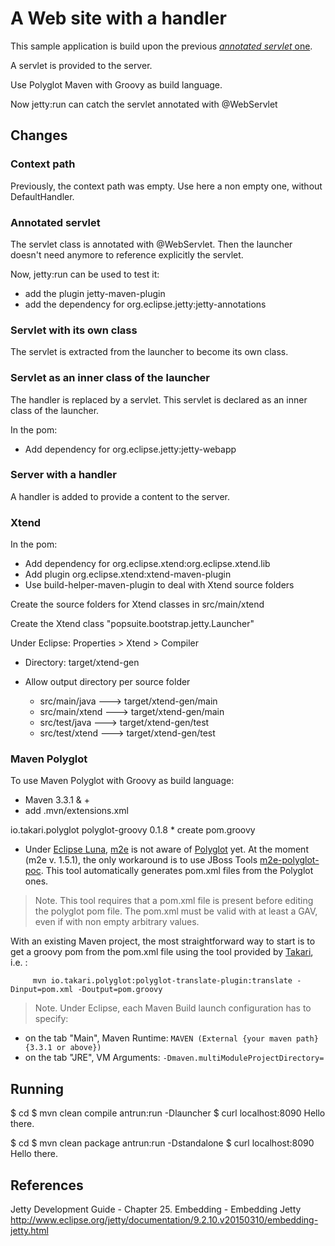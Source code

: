 A Web site with a handler
===============

This sample application is build upon the previous [*annotated servlet* one](../annotated-servlet).

A servlet is provided to the server.

Use Polyglot Maven with Groovy as build language.

Now jetty:run can catch the servlet annotated with @WebServlet

Changes
-----

### Context path ###

Previously, the context path was empty. Use here a non empty one, without DefaultHandler.

### Annotated servlet ###

The servlet class is annotated with @WebServlet. Then the launcher doesn't need anymore to reference explicitly the servlet.

Now, jetty:run can be used to test it:
- add the plugin jetty-maven-plugin
- add the dependency for org.eclipse.jetty:jetty-annotations

### Servlet with its own class ###

The servlet is extracted from the launcher to become its own class.

### Servlet as an inner class of the launcher ###

The handler is replaced by a servlet. This servlet is declared as an inner class of the launcher.

In the pom:

* Add dependency for org.eclipse.jetty:jetty-webapp

### Server with a handler ###

A handler is added to provide a content to the server.

### Xtend ###

In the pom:

* Add dependency for org.eclipse.xtend:org.eclipse.xtend.lib
* Add plugin org.eclipse.xtend:xtend-maven-plugin
* Use build-helper-maven-plugin to deal with Xtend source folders

Create the source folders for Xtend classes in src/main/xtend

Create the Xtend class "popsuite.bootstrap.jetty.Launcher"

Under Eclipse:
   Properties > Xtend > Compiler 
   
   - Directory: target/xtend-gen
   - Allow output directory per source folder
   
     - src/main/java  ---> target/xtend-gen/main
     - src/main/xtend ---> target/xtend-gen/main
     - src/test/java  ---> target/xtend-gen/test
     - src/test/xtend ---> target/xtend-gen/test

### Maven Polyglot ###

To use Maven Polyglot with Groovy as build language:

* Maven 3.3.1 & +
* add .mvn/extensions.xml
<?xml version="1.0" encoding="UTF-8"?>
<extensions>
    <extension>
        <groupId>io.takari.polyglot</groupId>
        <artifactId>polyglot-groovy</artifactId>
        <version>0.1.8</version>
    </extension>
</extensions>
* create pom.groovy

* Under [Eclipse Luna](https://projects.eclipse.org/releases/luna), [m2e](http://eclipse.org/m2e/) is not aware of [Polyglot](https://github.com/takari/maven-polyglot) yet. At the moment (m2e v. 1.5.1), the only workaround is to use JBoss Tools [m2e-polyglot-poc](https://github.com/jbosstools/m2e-polyglot-poc). This tool automatically generates pom.xml files from the Polyglot ones.

> Note. This tool requires that a pom.xml file is present before editing the polyglot pom file. The pom.xml must be valid with at least a GAV, even if with non empty arbitrary values.  

With an existing Maven project, the most straightforward way to start is to get a groovy pom from the pom.xml file using the tool provided by [Takari](http://takari.io/), i.e. :

         mvn io.takari.polyglot:polyglot-translate-plugin:translate -Dinput=pom.xml -Doutput=pom.groovy

> Note. Under Eclipse, each Maven Build launch configuration has to specify:

* on the tab "Main", Maven Runtime: `MAVEN (External {your maven path} {3.3.1 or above})`
* on the tab "JRE", VM Arguments: `-Dmaven.multiModuleProjectDirectory=`

Running
-----

$ cd <project path>
$ mvn clean compile antrun:run -Dlauncher
$ curl localhost:8090
Hello there.

$ cd <project path>
$ mvn clean package antrun:run -Dstandalone
$ curl localhost:8090
Hello there.

References
-----

Jetty Development Guide - Chapter 25. Embedding - Embedding Jetty
http://www.eclipse.org/jetty/documentation/9.2.10.v20150310/embedding-jetty.html
